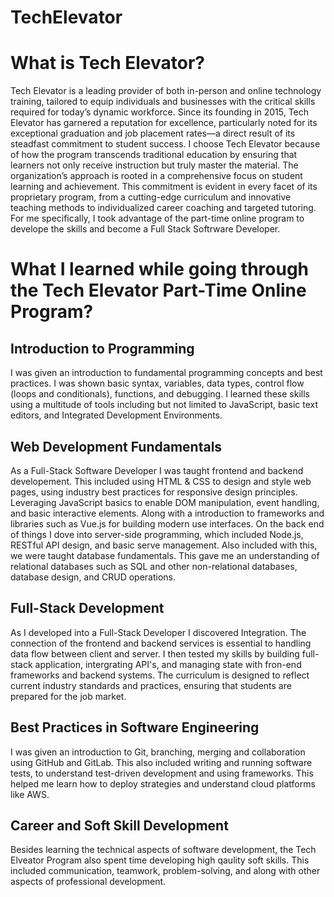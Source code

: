 # TechElevator
<div>
  <h1> What is Tech Elevator?</h1>
  <p>Tech Elevator is a leading provider of both in-person and online technology training, tailored to equip individuals and businesses with the critical skills required for today’s dynamic workforce. Since its founding in 2015, Tech Elevator has garnered a reputation for excellence, particularly noted for its exceptional graduation and job placement rates—a direct result of its steadfast commitment to student success. I choose Tech Elevator because of how the program transcends traditional education by ensuring that learners not only receive instruction but truly master the material. The organization’s approach is rooted in a comprehensive focus on student learning and achievement. This commitment is evident in every facet of its proprietary program, from a cutting-edge curriculum and innovative teaching methods to individualized career coaching and targeted tutoring. For me specifically, I took advantage of the part-time online program to develope the skills and become a Full Stack Softrware Developer.
  </p>
</div>
<div>
  <h1> What I learned while going through the Tech Elevator Part-Time Online Program?</h1>
</div>
<div>
  <h2>Introduction to Programming</h2>
  <p>
   I was given an introduction to fundamental programming concepts and best practices. I was shown basic syntax, variables, data types, control flow (loops and conditionals), functions, and debugging. I learned these skills using a multitude of tools including but not limited to JavaScript, basic text editors, and Integrated Development Environments.
  </p>
</div> 
<div>
  <h2>Web Development Fundamentals</h2>
  <p>
    As a Full-Stack Software Developer I was taught frontend and backend developement. This included using HTML & CSS to design and style web pages, using industry best practices for responsive design principles. Leveraging JavaScript basics to enable DOM manipulation, event handling, and basic interactive elements. Along with a introduction to frameworks and libraries such as Vue.js for building modern use interfaces.
    On the back end of things I dove into server-side programming, which included Node.js, RESTful API design, and basic serve management. Also included with this, we were taught database fundamentals. This gave me an understanding of relational databases such as SQL and other non-relational databases, database design, and CRUD operations.
  </p>
</div>
<div>
  <h2>Full-Stack Development</h2>
  <p>
    As I developed into a Full-Stack Developer I discovered Integration. The connection of the frontend and backend services is essential to handling data flow between client and server. I then tested my skills by building full-stack application, intergrating API's, and managing state with fron-end frameworks and backend systems. The curriculum is designed to reflect current industry standards and practices, ensuring that students are prepared for the job market.
  </p>
</div>
<div>
  <h2>Best Practices in Software Engineering</h2>
  <p>
    I was given an introduction to Git, branching, merging and collaboration using GitHub and GitLab. This also included writing and running software tests, to understand test-driven development and using frameworks. This helped me learn how to deploy strategies and understand cloud platforms like AWS.
  </p>
</div>
<div>
  <h2>Career and Soft Skill Development</h2>
  <p>
    Besides learning the technical aspects of software development, the Tech Elveator Program also spent time developing high qaulity soft skills. This included communication, teamwork, problem-solving, and along with other aspects of professional development.
  </p>
</div>
